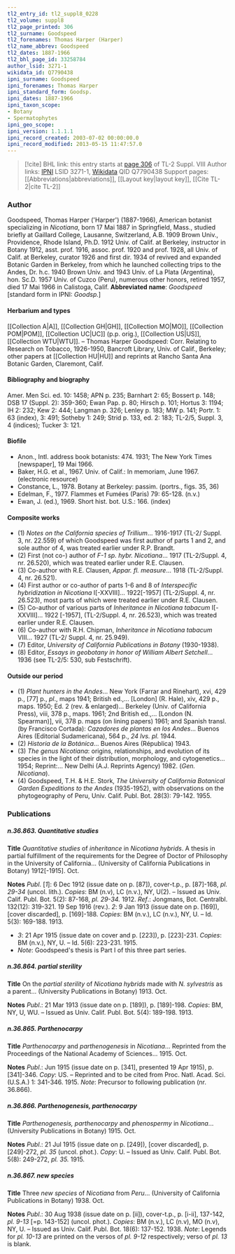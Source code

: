 ```yaml
---
tl2_entry_id: tl2_suppl8_0228
tl2_volume: suppl8
tl2_page_printed: 306
tl2_surname: Goodspeed
tl2_forenames: Thomas Harper (Harper)
tl2_name_abbrev: Goodspeed
tl2_dates: 1887-1966
tl2_bhl_page_id: 33258784
author_lsid: 3271-1
wikidata_id: Q7790438
ipni_surname: Goodspeed
ipni_forenames: Thomas Harper
ipni_standard_form: Goodsp.
ipni_dates: 1887-1966
ipni_taxon_scope: 
- Botany
- Spermatophytes
ipni_geo_scope: 
ipni_version: 1.1.1.1
ipni_record_created: 2003-07-02 00:00:00.0
ipni_record_modified: 2013-05-15 11:47:57.0
---
```


> [!cite] BHL link: this entry starts at [page 306](https://www.biodiversitylibrary.org/page/33258784) of TL-2 Suppl. VIII
> Author links: [IPNI](https://www.ipni.org/a/3271-1) LSID 3271-1, [Wikidata](https://www.wikidata.org/wiki/Q7790438) QID Q7790438
> Support pages: [[Abbreviations|abbreviations]], [[Layout key|layout key]], [[Cite TL-2|cite TL-2]]

### Author

Goodspeed, Thomas Harper ('Harper') (1887-1966), American botanist specializing in *Nicotiana*, born 17 Mai 1887 in Springfield, Mass., studied briefly at Gaillard College, Lausanne, Switzerland, A.B. 1909 Brown Univ., Providence, Rhode Island, Ph.D. 1912 Univ. of Calif. at Berkeley, instructor in Botany 1912, asst. prof. 1916, assoc. prof. 1920 and prof. 1928, all Univ. of Calif. at Berkeley, curator 1926 and first dir. 1934 of revived and expanded Botanic Garden in Berkeley, from which he launched collecting trips to the Andes, Dr. h.c. 1940 Brown Univ. and 1943 Univ. of La Plata (Argentina), hon. Sc.D. 1957 Univ. of Cuzco (Peru), numerous other honors, retired 1957, died 17 Mai 1966 in Calistoga, Calif. 
**Abbreviated name**: *Goodspeed* \[standard form in IPNI: *Goodsp.*\]

#### Herbarium and types

[[Collection A|A]], [[Collection GH|GH]], [[Collection MO|MO]], [[Collection POM|POM]], [[Collection UC|UC]] (p.p. orig.), [[Collection US|US]], [[Collection WTU|WTU]]. – Thomas Harper Goodspeed: Corr. Relating to Research on Tobacco, 1926-1950, Bancroft Library, Univ. of Calif., Berkeley; other papers at [[Collection HU|HU]] and reprints at Rancho Santa Ana Botanic Garden, Claremont, Calif.

#### Bibliography and biography

Amer. Men Sci. ed. 10: 1458; APN p. 235; Barnhart 2: 65; Bossert p. 148; DSB 17 (Suppl. 2): 359-360; Ewan Pap. p. 80; Hirsch p. 101; Hortus 3: 1194; IH 2: 232; Kew 2: 444; Langman p. 326; Lenley p. 183; MW p. 141; Portr. 1: 63 (index), 3: 491; Sotheby 1: 249; Strid p. 133, ed. 2: 183; TL-2/5, Suppl. 3, 4 (indices); Tucker 3: 121.

#### Biofile

- Anon., Intl. address book botanists: 474. 1931; The New York Times \[newspaper\], 19 Mai 1966.
- Baker, H.G. et al., 1967. Univ. of Calif.: In memoriam, June 1967. (electronic resource)
- Constance, L., 1978. Botany at Berkeley: passim. (portrs., figs. 35, 36)
- Edelman, F., 1977. Flammes et Fumées (Paris) 79: 65-128. (n.v.)
- Ewan, J. (ed.), 1969. Short hist. bot. U.S.: 166. (index)

#### Composite works

- (1) *Notes on the California species of Trillium*... 1916-1917 (TL-2/ Suppl. 3, nr. 22.559) of which Goodspeed was first author of parts 1 and 2, and sole author of 4, was treated earlier under R.P. Brandt.
- (2) First (not co-) author of *F-1 sp. hybr. Nicotiana*... 1917 (TL-2/Suppl. 4, nr. 26.520), which was treated earlier under R.E. Clausen.
- (3) Co-author with R.E. Clausen, *Appar. fl. measure*... 1918 (TL-2/Suppl. 4, nr. 26.521).
- (4) First author or co-author of parts 1-6 and 8 of *Interspecific hybridization in Nicotiana* I\[-XXVIII\]... 1922\[-1957\] (TL-2/Suppl. 4, nr. 26.523), most parts of which were treated earlier under R.E. Clausen.
- (5) Co-author of various parts of *Inheritance in Nicotiana tabacum* I\[-XXVIII\]... 1922 \[-1957\], (TL-2/Suppl. 4, nr. 26.523), which was treated earlier under R.E. Clausen.
- (6) Co-author with R.H. Chipman, *Inheritance in Nicotiana tabacum* VIII... 1927 (TL-2/ Suppl. 4, nr. 25.949).
- (7) Editor, *University of California Publications in Botany* (1930-1938).
- (8) Editor, *Essays in geobotany in honor of William Albert Setchell*... 1936 (see TL-2/5: 530, sub Festschrift).

#### Outside our period

- (1) *Plant hunters in the Andes*... New York (Farrar and Rinehart), xvi, 429 p., \[77\] p., *pl*., maps 1941; British ed.,... \[London\] (R. Hale), xiv, 429 p., maps. 1950; Ed. 2 (rev. & enlarged)... Berkeley (Univ. of California Press), viii, 378 p., maps. 1961; 2nd British ed.,... \[London (N. Spearman)\], vii, 378 p. maps (on lining papers) 1961; and Spanish transl. (by Francisco Cortada): *Cazadores de plantas en los Andes*... Buenos Aires (Editorial Sudamericana), 564 p., *24 lvs. pl.* 1944.
- (2) *Historia de la Botánica*... Buenos Aires (Républica) 1943.
- (3) *The genus Nicotiana*: origins, relationships, and evolution of its species in the light of their distribution, morphology, and cytogenetics... 1954; Reprint:... New Delhi (A.J. Reprints Agency) 1982. (*Gen. Nicotiana*).
- (4) Goodspeed, T.H. & H.E. Stork, *The University of California Botanical Garden Expeditions to the Andes* (1935-1952), with observations on the phytogeography of Peru, Univ. Calif. Publ. Bot. 28(3): 79-142. 1955.

### Publications

##### n.36.863. Quantitative studies

**Title**
*Quantitative studies* of *inheritance* in *Nicotiana hybrids*. A thesis in partial fulfillment of the requirements for the Degree of Doctor of Philosophy in the University of California... (University of California Publications in Botany) 1912\[-1915\]. Oct.

**Notes**
*Publ*. \[*1*\]: 6 Dec 1912 (issue date on p. \[87\]), cover-t.p., p. \[87\]-168, *pl. 29-34* (uncol. lith.).
*Copies*: BM (n.v), LC (n.v.), NY, U(2). – Issued as Univ. Calif. Publ. Bot. 5(2): 87-168, *pl. 29-34.* 1912.
*Ref*.: Jongmans, Bot. Centralbl. 132(12): 319-321. 19 Sep 1916 (rev.). *2*: 9 Jan 1913 (issue date on p. \[169\]), \[cover discarded\], p. \[169\]-188. *Copies*: BM (n.v.), LC (n.v.), NY, U. – Id. 5(3): 169-188. 1913.
- *3*: 21 Apr 1915 (issue date on cover and p. \[223\]), p. \[223\]-231. *Copies*: BM (n.v.), NY, U. – Id. 5(6): 223-231. 1915.
- *Note*: Goodspeed's thesis is Part I of this three part series.

##### n.36.864. partial sterility

**Title**
On the *partial sterility* of *Nicotiana hybrids* made with *N. sylvestris* as a parent... (University Publications in Botany) 1913. Oct.

**Notes**
*Publ*.: 21 Mar 1913 (issue date on p. \[189\]), p. \[189\]-198. *Copies*: BM, NY, U, WU. – Issued as Univ. Calif. Publ. Bot. 5(4): 189-198. 1913.

##### n.36.865. Parthenocarpy

**Title**
*Parthenocarpy* and *parthenogenesis* in *Nicotiana*... Reprinted from the Proceedings of the National Academy of Sciences... 1915. Oct.

**Notes**
*Publ*.: Jun 1915 (issue date on p. \[341\], presented 19 Apr 1915), p. \[341\]-346. *Copy*: US. – Reprinted and to be cited from Proc. Natl. Acad. Sci. (U.S.A.) 1: 341-346. 1915.
*Note*: Precursor to following publication (nr. 36.866).

##### n.36.866. Parthenogenesis, parthenocarpy

**Title**
*Parthenogenesis, parthenocarpy* and *phenospermy* in *Nicotiana*... (University Publications in Botany) 1915. Oct.

**Notes**
*Publ*.: 21 Jul 1915 (issue date on p. \[249\]), \[cover discarded\], p. \[249\]-272, *pl. 35* (uncol. phot.). *Copy*: U. – Issued as Univ. Calif. Publ. Bot. 5(8): 249-272, *pl. 35.* 1915.

##### n.36.867. new species

**Title**
Three *new species* of *Nicotiana* from *Peru*... (University of California Publications in Botany) 1938. Oct.

**Notes**
*Publ*.: 30 Aug 1938 (issue date on p. \[ii\]), cover-t.p., p. \[i-ii\], 137-142, *pl. 9-13* \[=p. 143-152\] (uncol. phot.). *Copies*: BM (n.v.), LC (n.v), MO (n.v), NY, U. – Issued as Univ. Calif. Publ. Bot. 18(6): 137-152. 1938.
*Note*: Legends for *pl. 10-13* are printed on the versos of *pl. 9-12* respectively; verso of *pl. 13* is blank.

